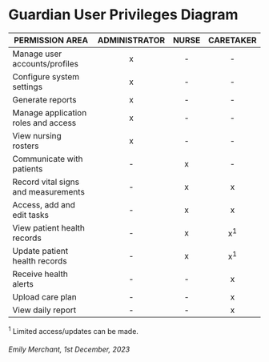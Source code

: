 # Guardian User Privileges Diagram


| PERMISSION AREA                        | ADMINISTRATOR | NURSE | CARETAKER |
|----------------------------------------|:---------------:|:-------:|:-----------:|
| Manage user accounts/profiles                   | x             | -     | -         |
| Configure system settings              | x             | -     | -         |
| Generate reports                       | x             | -     | -         |
| Manage application roles and access    | x             | -     | -         |
| View nursing rosters                   | x             | -     | -         |
| Communicate with patients              | -             | x     | -         |
| Record vital signs and measurements    | -             | x     | x         |
| Access, add and edit tasks             | -             | x     | x         |
| View patient health records            | -             | x     | x<sup>1</sup>        |
| Update patient health records          | -             | x     | x<sup>1</sup>       |
| Receive health alerts                  | -             | -     | x         |
| Upload care plan                       | -             | -     | x         |
| View daily report                      | -             | -     | x         |


<sup>1</sup> Limited access/updates can be made.

###### _Emily Merchant, 1st December, 2023_
